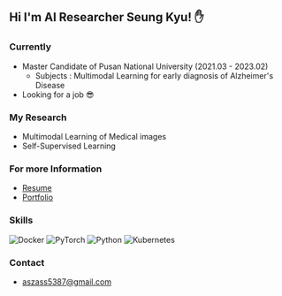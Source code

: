 ## Hi I'm AI Researcher Seung Kyu! ✋

### Currently
- Master Candidate of Pusan National University (2021.03 - 2023.02)
  - Subjects : Multimodal Learning for early diagnosis of Alzheimer's Disease
- Looking for a job 😎


### My Research
- Multimodal Learning of Medical images 
- Self-Supervised Learning

### For more Information
- [Resume](https://bandoong.github.io/)
- [Portfolio](https://bandoong.github.io/portfolio)

### Skills
![Docker](https://img.shields.io/badge/docker-%230db7ed.svg?style=for-the-badge&logo=docker&logoColor=white)
![PyTorch](https://img.shields.io/badge/PyTorch-%23EE4C2C.svg?style=for-the-badge&logo=PyTorch&logoColor=white)
![Python](https://img.shields.io/badge/python-3670A0?style=for-the-badge&logo=python&logoColor=ffdd54)
![Kubernetes](https://img.shields.io/badge/kubernetes-%23326ce5.svg?style=for-the-badge&logo=kubernetes&logoColor=white)

### Contact
- aszass5387@gmail.com

<!--
![GitHub](https://img.shields.io/badge/github-%23121011.svg?style=for-the-badge&logo=github&logoColor=white) ![Notion](https://img.shields.io/badge/Notion-%23000000.svg?style=for-the-badge&logo=notion&logoColor=white) 
![Kubernetes](https://img.shields.io/badge/kubernetes-%23326ce5.svg?style=for-the-badge&logo=kubernetes&logoColor=white) ![Gmail](https://img.shields.io/badge/Gmail-D14836?style=for-the-badge&logo=gmail&logoColor=white) ![LinkedIn](https://img.shields.io/badge/linkedin-%230077B5.svg?style=for-the-badge&logo=linkedin&logoColor=white) ![PyTorch](https://img.shields.io/badge/PyTorch-%23EE4C2C.svg?style=for-the-badge&logo=PyTorch&logoColor=white) ![Python](https://img.shields.io/badge/python-3670A0?style=for-the-badge&logo=python&logoColor=ffdd54) ![PyCharm](https://img.shields.io/badge/pycharm-143?style=for-the-badge&logo=pycharm&logoColor=black&color=black&labelColor=green)

<!--
**BanDoong/BanDoong** is a ✨ _special_ ✨ repository because its `README.md` (this file) appears on your GitHub profile.

Here are some ideas to get you started:


- 💬 Ask me about ...
- 📫 How to reach me: ...
- 😄 Pronouns: ...
- ⚡ Fun fact: ...
-->
